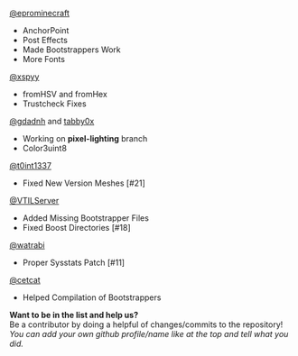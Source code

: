 ﻿[@eprominecraft](https://github.com/eprominecraft)
* AnchorPoint
* Post Effects
* Made Bootstrappers Work
* More Fonts

[@xspyy](https://github.com/xspyy)
* fromHSV and fromHex
* Trustcheck Fixes

[@gdadnh](https://github.com/gdadnh) and [tabby0x](https://github.com/tabby0x)
* Working on **pixel-lighting** branch
* Color3uint8

[@t0int1337](https://github.com/t0int1337)
* Fixed New Version Meshes [#21]

[@VTILServer](https://github.com/VTILServer)
* Added Missing Bootstrapper Files
* Fixed Boost Directories [#18]

[@watrabi](https://github.com/watrabi)
* Proper Sysstats Patch [#11]

[@cetcat](https://github.com/cetcat)
* Helped Compilation of Bootstrappers

**Want to be in the list and help us?**<br>
Be a contributor by doing a helpful of changes/commits to the repository!
*You can add your own github profile/name like at the top and tell what you did.*